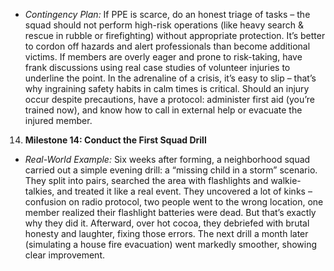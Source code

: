 - _Contingency Plan:_ If PPE is scarce, do an honest triage of tasks – the squad should not perform high-risk operations (like heavy search & rescue in rubble or firefighting) without appropriate protection. It’s better to cordon off hazards and alert professionals than become additional victims. If members are overly eager and prone to risk-taking, have frank discussions using real case studies of volunteer injuries to underline the point. In the adrenaline of a crisis, it’s easy to slip – that’s why ingraining safety habits in calm times is critical. Should an injury occur despite precautions, have a protocol: administer first aid (you’re trained now), and know how to call in external help or evacuate the injured member.  
14. **Milestone 14: Conduct the First Squad Drill**  
- _Real-World Example:_ Six weeks after forming, a neighborhood squad carried out a simple evening drill: a “missing child in a storm” scenario. They split into pairs, searched the area with flashlights and walkie-talkies, and treated it like a real event. They uncovered a lot of kinks – confusion on radio protocol, two people went to the wrong location, one member realized their flashlight batteries were dead. But that’s exactly why they did it. Afterward, over hot cocoa, they debriefed with brutal honesty and laughter, fixing those errors. The next drill a month later (simulating a house fire evacuation) went markedly smoother, showing clear improvement.